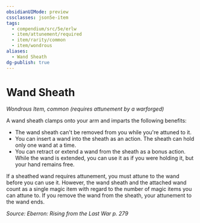 ```yaml
---
obsidianUIMode: preview
cssclasses: json5e-item
tags:
  - compendium/src/5e/erlw
  - item/attunement/required
  - item/rarity/common
  - item/wondrous
aliases:
  - Wand Sheath
dg-publish: true
---
```

# Wand Sheath
*Wondrous Item, common (requires attunement by a warforged)*  


A wand sheath clamps onto your arm and imparts the following benefits:

- The wand sheath can't be removed from you while you're attuned to it.  
- You can insert a wand into the sheath as an action. The sheath can hold only one wand at a time.  
- You can retract or extend a wand from the sheath as a bonus action. While the wand is extended, you can use it as if you were holding it, but your hand remains free.  

If a sheathed wand requires attunement, you must attune to the wand before you can use it. However, the wand sheath and the attached wand count as a single magic item with regard to the number of magic items you can attune to. If you remove the wand from the sheath, your attunement to the wand ends.

*Source: Eberron: Rising from the Last War p. 279*